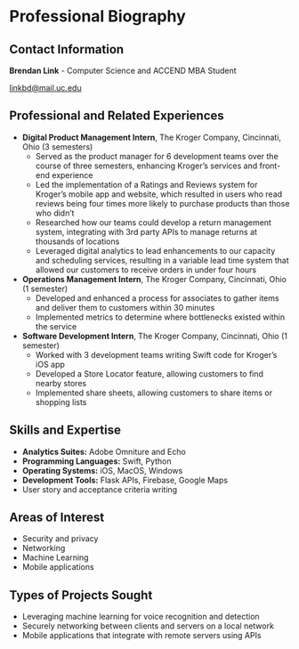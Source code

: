 # Professional Biography

## Contact Information
**Brendan Link** - Computer Science and ACCEND MBA Student

linkbd@mail.uc.edu

## Professional and Related Experiences
- **Digital Product Management Intern**, The Kroger Company, Cincinnati, Ohio (3 semesters)
    - Served as the product manager for 6 development teams over the course of three semesters, enhancing Kroger’s services and front-end experience
    - Led the implementation of a Ratings and Reviews system for Kroger’s mobile app and website, which resulted in users who read reviews being four times more likely to purchase products than those who didn’t
    - Researched how our teams could develop a return management system, integrating with 3rd party APIs to manage returns at thousands of locations
    - Leveraged digital analytics to lead enhancements to our capacity and scheduling services, resulting in a variable lead time system that allowed our customers to receive orders in under four hours
- **Operations Management Intern**, The Kroger Company, Cincinnati, Ohio (1 semester)
    - Developed and enhanced a process for associates to gather items and deliver them to customers within 30 minutes
    - Implemented metrics to determine where bottlenecks existed within the service
- **Software Development Intern**, The Kroger Company, Cincinnati, Ohio (1 semester)
    - Worked with 3 development teams writing Swift code for Kroger’s iOS app
    - Developed a Store Locator feature, allowing customers to find nearby stores
    - Implemented share sheets, allowing customers to share items or shopping lists

## Skills and Expertise
-	**Analytics Suites:** Adobe Omniture and Echo
-	**Programming Languages:** Swift, Python
-	**Operating Systems:** iOS, MacOS, Windows
-	**Development Tools:** Flask APIs, Firebase, Google Maps
-	User story and acceptance criteria writing

## Areas of Interest
-   Security and privacy
-   Networking
-	Machine Learning
-	Mobile applications

## Types of Projects Sought
-	Leveraging machine learning for voice recognition and detection
-	Securely networking between clients and servers on a local network
-	Mobile applications that integrate with remote servers using APIs
